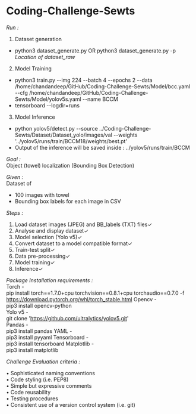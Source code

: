# Coding-Challenge-Sewts  

*Run :*   
1. Dataset generation 
* python3 dataset_generate.py OR python3 dataset_generate.py -p *Location of dataset_raw*
2. Model Training
* python3 train.py --img 224 --batch 4 --epochs 2     --data /home/chandandeep/GitHub/Coding-Challenge-Sewts/Model/bcc.yaml --cfg /home/chandandeep/GitHub/Coding-Challenge-Sewts/Model/yolov5s.yaml --name BCCM
* tensorboard --logdir=runs
3. Model Inference
* python yolov5/detect.py --source ../Coding-Challenge-Sewts/Dataset/Dataset_yolo/images/val  --weights '../yolov5/runs/train/BCCM18/weights/best.pt'
* Output of the inference will be saved inside : ../yolov5/runs/train/BCCM

*Goal :*   
Object (towel) localization (Bounding Box Detection)  

*Given :*  
Dataset of 
* 100 images with towel  
* Bounding box labels for each image in CSV  

*Steps :*  
1. Load dataset images (JPEG) and BB_labels (TXT) files✓  
2. Analyse and display dataset✓  
3. Model selection (Yolo v5)✓  
4. Convert dataset to a model compatible format✓  
5. Train-test split✓  
6. Data pre-processing✓  
7. Model training✓  
9. Inference✓  
 
*Package Installation requirements :*  
Torch -  
pip install torch==1.7.0+cpu torchvision==0.8.1+cpu torchaudio==0.7.0 -f https://download.pytorch.org/whl/torch_stable.html
Opencv -  
pip3 install opencv-python  
Yolo v5 -  
git clone  'https://github.com/ultralytics/yolov5.git'  
Pandas -  
pip3 install pandas
YAML -  
pip3 install pyyaml
Tensorboard -  
pip3 install tensorboard
Matplotlib -  
pip3 install matplotlib


*Challenge Evaluation criteria :*   

• Sophisticated naming conventions  
• Code styling (i.e. PEP8)  
• Simple but expressive comments  
• Code reusability  
• Testing procedures  
• Consistent use of a version control system (i.e. git)  
